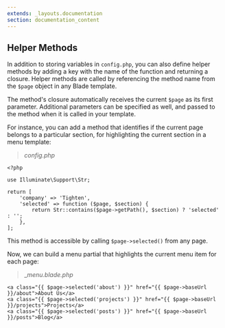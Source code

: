 ```yaml
---
extends: _layouts.documentation
section: documentation_content
---
```


## Helper Methods

In addition to storing variables in `config.php`, you can also define helper methods by adding a key with the name of the function and returning a closure. Helper methods are called by referencing the method name from the `$page` object in any Blade template.

The method's closure automatically receives the current `$page` as its first parameter. Additional parameters can be specified as well, and passed to the method when it is called in your template.

For instance, you can add a method that identifies if the current page belongs to a particular section, for highlighting the current section in a menu template:


> _config.php_

```
<?php

use Illuminate\Support\Str;

return [
    'company' => 'Tighten',
    'selected' => function ($page, $section) {
        return Str::contains($page->getPath(), $section) ? 'selected' : '';
    },
];
```

This method is accessible by calling `$page->selected()` from any page.

Now, we can build a menu partial that highlights the current menu item for each page:

> __menu.blade.php_

```
<a class="{{ $page->selected('about') }}" href="{{ $page->baseUrl }}/about">About Us</a>
<a class="{{ $page->selected('projects') }}" href="{{ $page->baseUrl }}/projects">Projects</a>
<a class="{{ $page->selected('posts') }}" href="{{ $page->baseUrl }}/posts">Blog</a>
```

